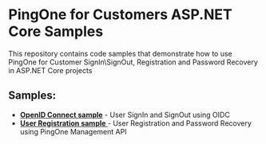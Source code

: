 # PingOne for Customers ASP.NET Core Samples
This repository contains code samples that demonstrate how to use PingOne for Customer SignIn\SignOut, Registration and Password Recovery in ASP.NET Core projects

## Samples:
- [**OpenID Connect sample**](pingone-customers-sample-oidc) - User SignIn and SignOut using OIDC
- [**User Registration sample** ](pingone-customers-sample-registration) - User Registration and Password Recovery using PingOne Management API
